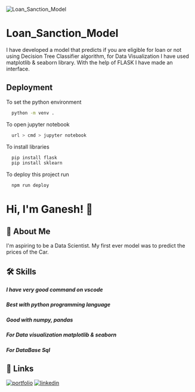 ![Loan_Sanction_Model](https://user-images.githubusercontent.com/109788233/187264457-e9ea3df2-792b-48bf-bc6d-e65c0051c2ba.png)

# Loan_Sanction_Model
I have developed a model that predicts if you are eligible for loan or not using Decision Tree Classifier algorithm, for Data Visualization I have used matplotlib &amp; seaborn library. With the help of FLASK I have made an interface.

## Deployment

To set the python environment 

```bash
  python -m venv .
```
To open jupyter notebook

```bash
  url > cmd > jupyter notebook
```
To install libraries 

```bash
  pip install flask 
  pip install sklearn 
```
To deploy this project run

```bash
  npm run deploy
```

# Hi, I'm Ganesh! 👋

## 🚀 About Me
I'm aspiring to be a Data Scientist. 
My first ever model was to predict the prices of the Car.

## 🛠 Skills
##### I have very good command on vscode 
##### Best with python programming language 
##### Good with numpy, pandas 
##### For Data visualization matplotlib & seaborn
##### For DataBase Sql

## 🔗 Links
[![portfolio](https://img.shields.io/badge/my_portfolio-000?style=for-the-badge&logo=ko-fi&logoColor=white)](https://github.com/ayebisht/)
[![linkedin](https://img.shields.io/badge/linkedin-0A66C2?style=for-the-badge&logo=linkedin&logoColor=white)](https://www.linkedin.com/in/ganeshbisht/)

